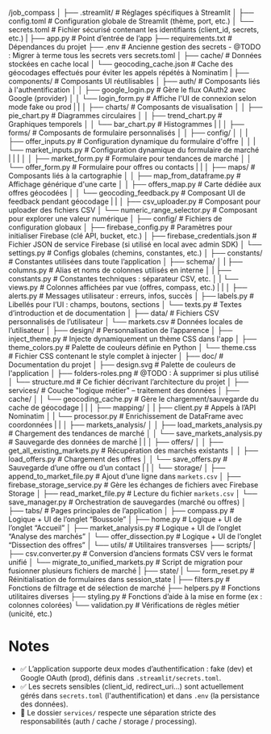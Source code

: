 /job_compass
│
├── .streamlit/                                 # Réglages spécifiques à Streamlit
│   ├── config.toml                             # Configuration globale de Streamlit (thème, port, etc.)
│   └── secrets.toml                            # Fichier sécurisé contenant les identifiants (client_id, secrets, etc.)
|
├── app.py                                      # Point d’entrée de l’app
├── requirements.txt                            # Dépendances du projet
├── .env                                        # Ancienne gestion des secrets - @TODO : Migrer à terme tous les secrets vers secrets.toml
│
├── cache/                                      # Données stockées en cache local
│   └── geocoding_cache.json                    # Cache des géocodages effectués pour éviter les appels répétés à Nominatim
|
├── components/                                 # Composants UI réutilisables
│   ├── auth/                                   # Composants liés à l'authentification
│   │   ├── google_login.py                     # Gère le flux OAuth2 avec Google (provider)
│   │   └── login_form.py                       # Affiche l'UI de connexion selon mode fake ou prod
|   |
│   ├── charts/                                 # Composants de visualisation
│   │   ├── pie_chart.py                        # Diagrammes circulaires
│   │   ├── trend_chart.py                      # Graphiques temporels
│   │   └── bar_chart.py                        # Histogrammes
|   |
│   ├── forms/                                  # Composants de formulaire personnalisés
│   │   ├── config/
│   │   |   ├── offer_inputs.py                 # Configuration dynamique du formulaire d'offre
│   │   |   └── market_inputs.py                # Configuration dynamique du formulaire de marché
|   |   |
│   │   ├── market_form.py                      # Formulaire pour tendances de marché
│   │   └── offer_form.py                       # Formulaire pour offres ou contacts
|   |
│   ├── maps/                                   # Composants liés à la cartographie
│   │   ├── map_from_dataframe.py               # Affichage générique d'une carte
│   │   ├── offers_map.py                       # Carte dédiée aux offres géocodées
│   │   └── geocoding_feedback.py               # Composant UI de feedback pendant géocodage
|   |
│   ├── csv_uploader.py                         # Composant pour uploader des fichiers CSV
│   └── numeric_range_selector.py               # Composant pour explorer une valeur numérique
│
├── config/                                     # Fichiers de configuration globaux
│   ├── firebase_config.py                      # Paramètres pour initialiser Firebase (clé API, bucket, etc.)
│   ├── firebase_credentials.json               # Fichier JSON de service Firebase (si utilisé en local avec admin SDK)
│   └── settings.py                             # Configs globales (chemins, constantes, etc.)
│
├── constants/                                  # Constantes utilisées dans toute l’application
│   ├── schema/
│   |   ├── columns.py                          # Alias et noms de colonnes utilisés en interne
│   |   ├── constants.py                        # Constantes techniques : séparateur CSV, etc.
│   |   └── views.py                            # Colonnes affichées par vue (offres, compass, etc.)
|   |
│   ├── alerts.py                               # Messages utilisateur : erreurs, infos, succès
│   ├── labels.py                               # Libellés pour l’UI : champs, boutons, sections
│   └── texts.py                                # Textes d’introduction et de documentation
│
├── data/                                       # Fichiers CSV personnalisés de l’utilisateur
│   └── markets.csv                             # Données locales de l’utilisateur
│
├── design/                                     # Personnalisation de l’apparence
│   ├── inject_theme.py                         # Injecte dynamiquement un thème CSS dans l'app
│   ├── theme_colors.py                         # Palette de couleurs définie en Python
│   └── theme.css                               # Fichier CSS contenant le style complet à injecter
│
├── doc/                                        # Documentation du projet
│   ├── design.svg                              # Palette de couleurs de l'application
│   ├── folders-roles.png                       # @TODO : À supprimer si plus utilisé
│   └── structure.md                            # Ce fichier décrivant l’architecture du projet
│
├── services/                                   # Couche "logique métier" – traitement des données
│   ├── cache/
│   │   └── geocoding_cache.py                  # Gère le chargement/sauvegarde du cache de géocodage
|   |
│   ├── mapping/
│   |   ├── client.py                           # Appels à l’API Nominatim
│   |   └── processor.py                        # Enrichissement de DataFrame avec coordonnées
|   |
│   ├── markets_analysis/
│   │   ├── load_markets_analysis.py            # Chargement des tendances de marché
│   │   └── save_markets_analysis.py            # Sauvegarde des données de marché
|   |
│   ├── offers/
│   │   ├── get_all_existing_markets.py # Récupération des marchés existants
│   │   ├── load_offers.py                      # Chargement des offres
│   │   └── save_offers.py                      # Sauvegarde d’une offre ou d’un contact
|   |
│   └── storage/
│       ├── append_to_market_file.py            # Ajout d’une ligne dans `markets.csv`
│       ├── firebase_storage_service.py         # Gère les échanges de fichiers avec Firebase Storage
│       ├── read_market_file.py                 # Lecture du fichier `markets.csv`
│       └── save_manager.py                     # Orchestration de sauvegardes (marché ou offres)
│
├── tabs/                                       # Pages principales de l’application
│   ├── compass.py                              # Logique + UI de l’onglet “Boussole”
│   ├── home.py                                 # Logique + UI de l’onglet “Accueil”
│   ├── market_analysis.py                      # Logique + UI de l’onglet “Analyse des marchés”
│   └── offer_dissection.py                     # Logique + UI de l’onglet “Dissection des offres”
│
└── utils/                                      # Utilitaires transverses
    ├── scripts/
    |   ├── csv.converter.py                    # Conversion d’anciens formats CSV vers le format unifié
    │   └── migrate_to_unified_markets.py       # Script de migration pour fusionner plusieurs fichiers de marché
    |
    ├── state/
    |   └── form_reset.py                       # Réinitialisation de formulaires dans session_state
    |
    ├── filters.py                              # Fonctions de filtrage et de sélection de marché
    ├── helpers.py                              # Fonctions utilitaires diverses
    ├── styling.py                              # Fonctions d’aide à la mise en forme (ex : colonnes colorées)
    └── validation.py                           # Vérifications de règles métier (unicité, etc.)

# Notes

- ✅ L’application supporte deux modes d’authentification : fake (dev) et Google OAuth (prod), définis dans `.streamlit/secrets.toml`.
- ✅ Les secrets sensibles (client_id, redirect_uri…) sont actuellement gérés dans `secrets.toml` (l'authentification) et dans `.env` (la persistance des données).
- 📂 Le dossier `services/` respecte une séparation stricte des responsabilités (auth / cache / storage / processing).